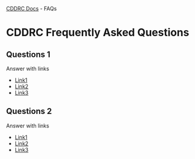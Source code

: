 [CDDRC Docs](../README.md) - FAQs

# CDDRC Frequently Asked Questions

## Questions 1

Answer with links

* [Link1](#)
* [Link2](#)
* [Link3](#)

## Questions 2

Answer with links

* [Link1](#)
* [Link2](#)
* [Link3](#)

